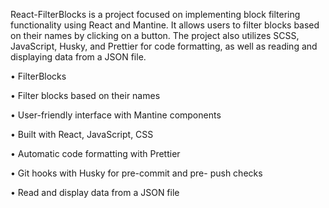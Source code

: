 React-FilterBlocks is a project focused on implementing block filtering functionality using React and Mantine. It allows users to filter blocks based on their names by clicking on a button. The project also utilizes SCSS, JavaScript, Husky, and Prettier for code formatting, as well as reading and displaying data from a JSON file.

• FilterBlocks

• Filter blocks based on their names

• User-friendly interface with Mantine
components

• Built with React, JavaScript, CSS

• Automatic code formatting with Prettier

• Git hooks with Husky for pre-commit and pre-
push checks

• Read and display data from a JSON file
